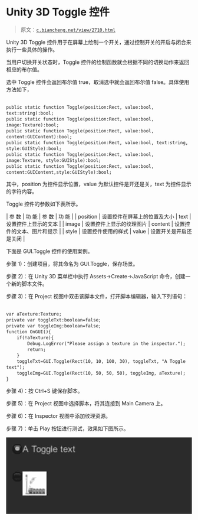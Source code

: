 # Unity 3D Toggle 控件

> 原文：[`c.biancheng.net/view/2710.html`](http://c.biancheng.net/view/2710.html)

Unity 3D Toggle 控件用于在屏幕上绘制一个开关，通过控制开关的开启与闭合来执行一些具体的操作。

当用户切换开关状态时，Toggle 控件的绘制函数就会根据不同的切换动作来返回相应的布尔值。

选中 Toggle 控件会返回布尔值 true，取消选中就会返回布尔值 false。具体使用方法如下，

```

public static function Toggle(position:Rect, value:bool, text:string):bool;
public static function Toggle(position:Rect, value:bool, image:Texture):bool;
public static function Toggle(position:Rect, value:bool, content:GUIContent):bool;
public static function Toggle(position:Rect, value:bool, text:string, style:GUIStyle):bool;
public static function Toggle(position:Rect, value:bool, image:Texture, style:GUIStyle):bool;
public static function Toggle(position:Rect, value:bool, content:GUIContent,style:GUIStyle):bool;
```

其中，position 为控件显示位置，value 为默认控件是开还是关，text 为控件显示的字符内容。

Toggle 控件的参数如下表所示。

| 参 数 | 功 能 | 参 数 | 功 能 |
| position | 设置控件在屏幕上的位置及大小 | text | 设置控件上显示的文本 |
| image | 设置控件上显示的纹理图片 | content | 设置控件的文本、图片和提示 |
| style | 设置控件使用的样式 | value | 设置开关是开启还是关闭 |

下面是 GUI.Toggle 控件的使用案例。

步骤 1)：创建项目，将其命名为 GUI.Toggle，保存场景。

步骤 2)：在 Unity 3D 菜单栏中执行 Assets→Create→JavaScript 命令，创建一个新的脚本文件。

步骤 3)：在 Project 视图中双击该脚本文件，打开脚本编辑器，输入下列语句：

```

var aTexture:Texture;
private var toggleTxt:boolean=false;
private var toggleImg:boolean=false;
function OnGUI(){
    if(!aTexture){
        Debug.LogError("Please assign a texture in the inspector.");
        return;
    }
    toggleTxt=GUI.Toggle(Rect(10, 10, 100, 30), toggleTxt, "A Toggle text");
    toggleImg=GUI.Toggle(Rect(10, 50, 50, 50), toggleImg, aTexture);
}
```

步骤 4)：按 Ctrl+S 键保存脚本。

步骤 5)：在 Project 视图中选择脚本，将其连接到 Main Camera 上。

步骤 6)：在 Inspector 视图中添加纹理资源。

步骤 7)：单击 Play 按钮进行测试，效果如下图所示。

![测试效果](img/d1c8fd337fa5037cd230713a0dc04db6.png)